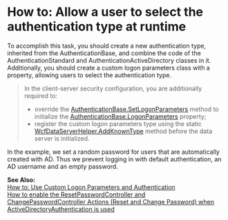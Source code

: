 # How to: Allow a user to select the authentication type at runtime


To accomplish this task, you should create a new authentication type, inherited from the AuthenticationBase, and combine the code of the AuthenticationStandard and AuthenticationActiveDirectory classes in it. Additionally, you should create a custom logon parameters class with a property, allowing users to select the authentication type.

>In the client-server security configuration, you are additionally required to:  
>- override the [AuthenticationBase.SetLogonParameters](https://documentation.devexpress.com/eXpressAppFramework/DevExpress.ExpressApp.Security.AuthenticationBase.SetLogonParameters.method) method to initialize the [AuthenticationBase.LogonParameters](https://documentation.devexpress.com/eXpressAppFramework/DevExpress.ExpressApp.Security.AuthenticationBase.LogonParameters.property) property;
>- register the custom logon parameters type using the static [WcfDataServerHelper.AddKnownType](https://documentation.devexpress.com/eXpressAppFramework/DevExpress.ExpressApp.Security.ClientServer.Wcf.WcfDataServerHelper.AddKnownType.method) method before the data server is initialized.

In the example, we set a random password for users that are automatically created with AD. Thus we prevent logging in with default authentication, an AD username and an empty password. 

<strong>See Also:</strong>  
[How to: Use Custom Logon Parameters and Authentication](https://documentation.devexpress.com/eXpressAppFramework/112982/Task-Based-Help/Security/How-to-Use-Custom-Logon-Parameters-and-Authentication)  
[How to enable the ResetPasswordController and ChangePasswordController Actions (Reset and Change Password) when ActiveDirectoryAuthentication is used](https://www.devexpress.com/Support/Center/p/Q478325)


